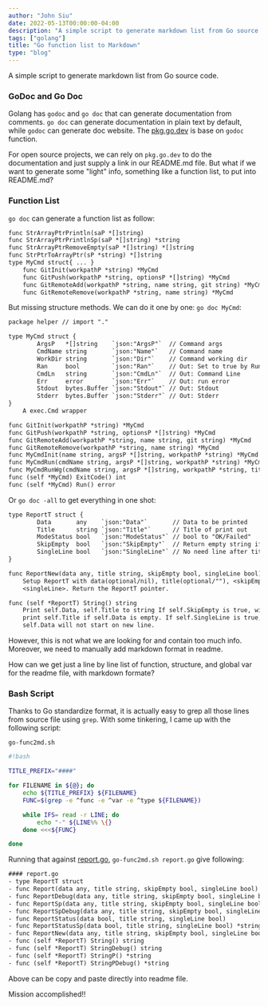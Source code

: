 ```yaml
---
author: "John Siu"
date: 2022-05-13T00:00:00-04:00
description: "A simple script to generate markdown list from Go source code"
tags: ["golang"]
title: "Go function list to Markdown"
type: "blog"
---
```

A simple script to generate markdown list from Go source code.
<!--more-->

### GoDoc and Go Doc

Golang has `godoc` and `go doc` that can generate documentation from comments. `go doc` can generate documentation in plain text by default, while `godoc` can generate doc website. The [pkg.go.dev](https://pkg.go.dev/) is base on `godoc` function.

For open source projects, we can rely on `pkg.go.dev` to do the documentation and just supply a link in our README.md file. But what if we want to generate some "light" info, something like a function list, to put into README.md?

### Function List

`go doc` can generate a function list as follow:

```txt
func StrArrayPtrPrintln(saP *[]string)
func StrArrayPtrPrintlnSp(saP *[]string) *string
func StrArrayPtrRemoveEmpty(saP *[]string) *[]string
func StrPtrToArrayPtr(sP *string) *[]string
type MyCmd struct{ ... }
    func GitInit(workpathP *string) *MyCmd
    func GitPush(workpathP *string, optionsP *[]string) *MyCmd
    func GitRemoteAdd(workpathP *string, name string, git string) *MyCmd
    func GitRemoteRemove(workpathP *string, name string) *MyCmd
```

But missing structure methods. We can do it one by one: `go doc MyCmd`:

```txt
package helper // import "."

type MyCmd struct {
        ArgsP   *[]string    `json:"ArgsP"`  // Command args
        CmdName string       `json:"Name"`   // Command name
        WorkDir string       `json:"Dir"`    // Command working dir
        Ran     bool         `json:"Ran"`    // Out: Set to true by Run()
        CmdLn   string       `json:"CmdLn"`  // Out: Command Line
        Err     error        `json:"Err"`    // Out: run error
        Stdout  bytes.Buffer `json:"Stdout"` // Out: Stdout
        Stderr  bytes.Buffer `json:"Stderr"` // Out: Stderr
}
    A exec.Cmd wrapper

func GitInit(workpathP *string) *MyCmd
func GitPush(workpathP *string, optionsP *[]string) *MyCmd
func GitRemoteAdd(workpathP *string, name string, git string) *MyCmd
func GitRemoteRemove(workpathP *string, name string) *MyCmd
func MyCmdInit(name string, argsP *[]string, workpathP *string) *MyCmd
func MyCmdRun(cmdName string, argsP *[]string, workpathP *string) *MyCmd
func MyCmdRunWg(cmdName string, argsP *[]string, workpathP *string, title *string, ...) *MyCmd
func (self *MyCmd) ExitCode() int
func (self *MyCmd) Run() error
```

Or `go doc -all` to get everything in one shot:

```txt
type ReportT struct {
        Data       any    `json:"Data"`       // Data to be printed
        Title      string `json:"Title"`      // Title of print out
        ModeStatus bool   `json:"ModeStatus"` // bool to "OK/Failed"
        SkipEmpty  bool   `json:"SkipEmpty"`  // Return empty string if Data is empty
        SingleLine bool   `json:"SingleLine"` // No need line after title
}

func ReportNew(data any, title string, skipEmpty bool, singleLine bool) *ReportT
    Setup ReportT with data(optional/nil), title(optional/""), <skipEmpty>,
    <singleLine>. Return the ReportT pointer.

func (self *ReportT) String() string
    Print self.Data, self.Title to string If self.SkipEmpty is true, will not
    print self.Title if self.Data is empty. If self.SingleLine is true,
    self.Data will not start on new line.
```

However, this is not what we are looking for and contain too much info. Moreover, we need to manually add markdown format in readme.

How can we get just a line by line list of function, structure, and global var for the readme file, with markdown formate?

### Bash Script

Thanks to Go standardize format, it is actually easy to grep all those lines from source file using `grep`. With some tinkering, I came up with the following script:

`go-func2md.sh`
```sh
#!bash

TITLE_PREFIX="####"

for FILENAME in ${@}; do
	echo ${TITLE_PREFIX} ${FILENAME}
	FUNC=$(grep -e ^func -e ^var -e ^type ${FILENAME})

	while IFS= read -r LINE; do
		echo "-" ${LINE%% \{}
	done <<<${FUNC}

done
```

Running that against [report.go](https://github.com/J-Siu/go-helper/blob/master/report.go),
`go-func2md.sh report.go` give following:

```txt
#### report.go
- type ReportT struct
- func Report(data any, title string, skipEmpty bool, singleLine bool)
- func ReportDebug(data any, title string, skipEmpty bool, singleLine bool)
- func ReportSp(data any, title string, skipEmpty bool, singleLine bool) *string
- func ReportSpDebug(data any, title string, skipEmpty bool, singleLine bool) *string
- func ReportStatus(data bool, title string, singleLine bool)
- func ReportStatusSp(data bool, title string, singleLine bool) *string
- func ReportNew(data any, title string, skipEmpty bool, singleLine bool) *ReportT
- func (self *ReportT) String() string
- func (self *ReportT) StringDebug() string
- func (self *ReportT) StringP() *string
- func (self *ReportT) StringPDebug() *string
```

Above can be copy and paste directly into readme file.

Mission accomplished!!